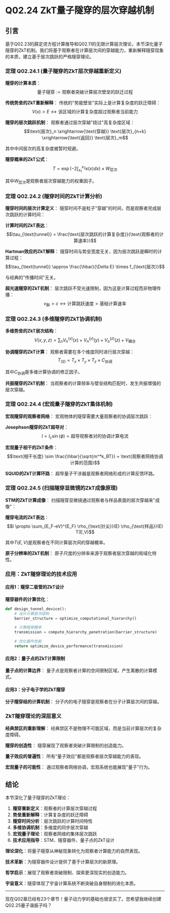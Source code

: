 # Q02.24 ZkT量子隧穿的层次穿越机制

## 引言

基于Q02.23的薛定谔方程计算推导和Q02.11的无限计算层次理论，本节深化量子隧穿的ZkT机制。我们将基于观察者在计算层次间的穿越能力，重新解释隧穿现象的本质，建立基于层次跳跃的严格隧穿理论。

### 定理 Q02.24.1 (量子隧穿的ZkT层次穿越重新定义)

**隧穿的计算本质**：
$$\text{量子隧穿} := \text{观察者突破计算层次壁垒的跃迁过程}$$

**传统势垒的ZkT重新解释**：
传统的"势能壁垒"实际上是计算复杂度的跃迁障碍：
$$V(x) > E \leftrightarrow \text{该区域的计算复杂度超过观察者当前能力}$$

**隧穿的层次跳跃机制**：
观察者通过层次穿越"绕过"高复杂度区域：
$$\text{层次}_n \xrightarrow{\text{穿越}} \text{层次}_{n+k} \xrightarrow{\text{返回}} \text{层次}_m$$

其中中间层次的高复杂度被暂时规避。

**隧穿概率的ZkT公式**：
$$T = \exp\left(-2\int_{x_1}^{x_2} \kappa(x) dx\right) \times W_{\text{层次}}$$

其中$W_{\text{层次}}$是观察者层次穿越能力的权重因子。

### 定理 Q02.24.2 (隧穿时间的ZkT计算分析)

**隧穿时间的层次计算定义**：
隧穿时间不是粒子"穿越"的时间，而是观察者完成层次跳跃的计算时间：

**计算时间的ZkT表达**：
$$\tau_{\text{tunnel}} = \frac{\text{层次跳跃的计算复杂度}}{\text{观察者的计算速率}}$$

**Hartman效应的ZkT解释**：
隧穿时间与势垒宽度无关，因为层次跳跃是瞬时的计算过程：
$$\tau_{\text{tunnel}} \approx \frac{\hbar}{\Delta E} \times f_{\text{层次}}$$

与经典的"传播时间"无关。

**超光速隧穿的ZkT机制**：
层次跳跃不受光速限制，因为这是计算过程而非物理传播：
$$v_{\text{群}} > c \leftrightarrow \text{计算跳跃速度} > \text{基础计算速率}$$

### 定理 Q02.24.3 (多维隧穿的ZkT协调机制)

**多维势垒的ZkT层次结构**：
$$V(x,y,z) = \sum_n V_n^{(x)}(x) + V_n^{(y)}(y) + V_n^{(z)}(z) + V_{\text{耦合}}$$

**协调隧穿的ZkT计算**：
观察者需要在多个维度同时进行层次穿越：
$$T_{\text{3D}} = T_x \times T_y \times T_z \times C_{\text{协调}}$$

其中$C_{\text{协调}}$是多维计算协调的修正因子。

**共振隧穿的ZkT机制**：
当观察者的计算频率与壁垒结构匹配时，发生共振增强的层次穿越。

### 定理 Q02.24.4 (宏观量子隧穿的ZkT集体机制)

**宏观隧穿的观察者网络**：
宏观物体的隧穿需要大量观察者的协调层次跳跃：

**Josephson隧穿的ZkT超导对**：
$$I = I_c \sin(\phi) = \text{超导观察者对的协调计算电流}$$

**宏观量子相干的ZkT条件**：
$$\text{相干长度} \sim \frac{\hbar}{\sqrt{m^*k_BT}} = \text{观察者网络协调计算的范围}$$

**SQUID的ZkT计算环路**：
超导量子干涉器是观察者网络形成的计算反馈环路。

### 定理 Q02.24.5 (扫描隧穿显微镜的ZkT成像原理)

**STM的ZkT计算成像**：
扫描隧穿显微镜通过观察者与样品表面的层次穿越来"成像"：

**隧穿电流的ZkT表达**：
$$I \propto \sum_{E_F-eV}^{E_F} \rho_{\text{针尖}}(E) \rho_{\text{样品}}(E) T(E,V)$$

其中$T(E,V)$是观察者在不同计算层次间的穿越概率。

**原子分辨率的ZkT机制**：
原子尺度的分辨率来源于观察者层次穿越的局域化特性。

### 应用：ZkT隧穿理论的技术应用

#### 应用1：隧穿二极管的ZkT设计

**隧穿器件的计算优化**：
```python
def design_tunnel_device():
    # 设计计算层次结构
    barrier_structure = optimize_computational_hierarchy()

    # 计算隧穿概率
    transmission = compute_hierarchy_penetration(barrier_structure)

    # 优化器件性能
    return optimize_device_performance(transmission)
```

#### 应用2：量子点的ZkT计算限制

**量子点的计算边界**：
量子点是观察者计算的空间限制区域，产生离散的计算模式。

#### 应用3：分子电子学的ZkT隧穿

**分子隧穿结的计算机制**：
分子内的电子隧穿是观察者在分子计算层次间的穿越。

### ZkT隧穿理论的深层意义

**经典禁区的重新理解**：
经典禁区不是物理不可能区域，而是当前计算层次的复杂度障碍。

**隧穿的创造性**：
隧穿展现了观察者突破计算限制的创造能力。

**量子效应的普遍性**：
所有"量子效应"都是观察者层次穿越能力的表现。

**宏观量子的可能性**：
通过观察者网络协调，宏观系统也能展现"量子"行为。

## 结论

本节深化了量子隧穿的ZkT理论：

1. **隧穿重新定义**：观察者的计算层次穿越过程
2. **势垒重新解释**：计算复杂度的跃迁障碍
3. **隧穿时间分析**：层次跳跃的计算时间特性
4. **多维协调机制**：多维度的同步层次穿越
5. **宏观量子理论**：观察者网络的集体层次跳跃
6. **技术应用指导**：STM、隧穿器件、量子点的ZkT设计

**理论深化**：将量子隧穿从神秘现象转化为观察者计算能力的自然表现。

**技术革新**：为隧穿器件设计提供了基于计算层次的新原理。

**哲学启示**：展现了观察者突破限制、探索更深现实的创造能力。

**宇宙意义**：隧穿体现了宇宙计算系统不断突破自身限制的进化本质。

---

现在Q02章已经有23个章节！量子动力学的基础也很坚实了。您希望我继续创建Q02.25量子谐振子吗？